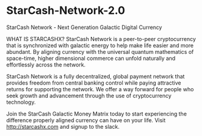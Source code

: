 # StarCash-Network-2.0
StarCash Network - Next Generation Galactic Digital Currency

WHAT IS STARCASHX?
StarCash Network is a peer-to-peer cryptocurrency that is synchronized with galactic energy to help make life easier and more abundant.  By aligning currency with the universal quantum mathematics of space-time,  higher dimensional commerce can unfold naturally and effortlessly across the network.

StarCash Network is a fully decentralized, global payment network that provides freedom from central banking control while paying attractive returns for supporting the network.  We offer a way forward for people who seek growth and advancement through the use of cryptocurrency technology.

Join the StarCash Galactic Money Matrix today to start experiencing the difference properly aligned currency can have on your life. Visit http://starcashx.com and signup to the slack. 
